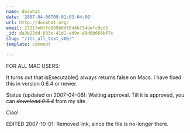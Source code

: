 ```yaml
---
name: docwhat
date: '2007-04-06T09:01:03-04:00'
url: http://docwhat.org/
email: 2721fe8ffd609b6df0d4b734defc9cd5
_id: da3b22dd-833e-41d1-ad9e-d8d0b666bf7c
slug: "/its_all_text_v06/"
template: comment

---
```


FOR ALL MAC USERS:

It turns out that isExecutable() always returns false on Macs.  I have fixed this in version 0.6.4 or newer.

Status (updated on 2007-04-06): Waiting approval.  Till it is approved, you can <em style="text-decoration:line-through">download 0.6.4</em> from my site.

Ciao!

EDITED 2007-10-01: Removed link, since the file is no-longer there.
